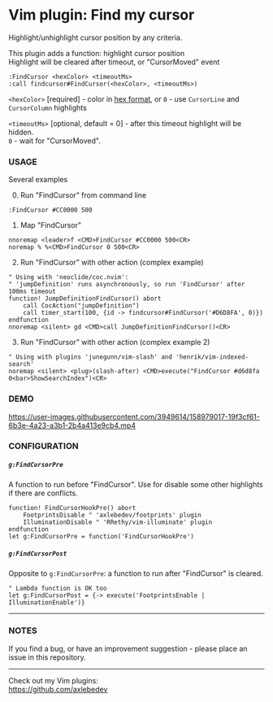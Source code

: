 # Vim plugin: Find my cursor
Highlight/unhighlight cursor position by any criteria.

<!-- ![image](https://user-images.githubusercontent.com/3949614/158979422-eaf84035-9222-4bf6-8a10-e0c42a120e02.png) -->

This plugin adds a function: highlight cursor position  
Highlight will be cleared after timeout, or "CursorMoved" event

``` Vim Script
:FindCursor <hexColor> <timeoutMs>
:call findcursor#FindCursor(<hexColor>, <timeoutMs>)  
```

`<hexColor>` [required] -
color in [hex format](https://www.w3schools.com/colors/colors_hexadecimal.asp), or `0` - use `CursorLine` and `CursorColumn` highlights

`<timeoutMs>` [optional, default = 0] - 
after this timeout highlight will be hidden.  
`0` - wait for "CursorMoved".  


### USAGE
Several examples

0. Run "FindCursor" from command line
``` Vim Script
:FindCursor #CC0000 500
```

1. Map "FindCursor"
``` Vim Script
nnoremap <leader>f <CMD>FindCursor #CC0000 500<CR>
noremap % %<CMD>FindCursor 0 500<CR>
```

2. Run "FindCursor" with other action (complex example)
``` Vim Script
" Using with 'neoclide/coc.nvim':
" 'jumpDefinition' runs asynchronously, so run 'FindCursor' after 100ms timeout
function! JumpDefinitionFindCursor() abort
    call CocAction("jumpDefinition")
    call timer_start(100, {id -> findcursor#FindCursor('#D6D8FA', 0)})
endfunction
nnoremap <silent> gd <CMD>call JumpDefinitionFindCursor()<CR>
```

3. Run "FindCursor" with other action (complex example 2)
``` Vim Script
" Using with plugins 'junegunn/vim-slash' and 'henrik/vim-indexed-search'
noremap <silent> <plug>(slash-after) <CMD>execute("FindCursor #d6d8fa 0<bar>ShowSearchIndex")<CR>
```


### DEMO

https://user-images.githubusercontent.com/3949614/158979017-19f3cf61-6b3e-4a23-a3b1-2b4a413e9cb4.mp4



### CONFIGURATION
##### `g:FindCursorPre`
A function to run before "FindCursor". Use for disable some other highlights if there are conflicts.
``` Vim Script
function! FindCursorHookPre() abort
    FootprintsDisable " 'axlebedev/footprints' plugin
    IlluminationDisable " 'RRethy/vim-illuminate' plugin
endfunction
let g:FindCursorPre = function('FindCursorHookPre')
```

##### `g:FindCursorPost`
Opposite to `g:FindCursorPre`: a function to run after "FindCursor" is cleared.
``` Vim Script
" Lambda function is OK too
let g:FindCursorPost = {-> execute('FootprintsEnable | IlluminationEnable')}
```

---


### NOTES
If you find a bug, or have an improvement suggestion -
please place an issue in this repository.

---


Check out my Vim plugins:   
https://github.com/axlebedev  
